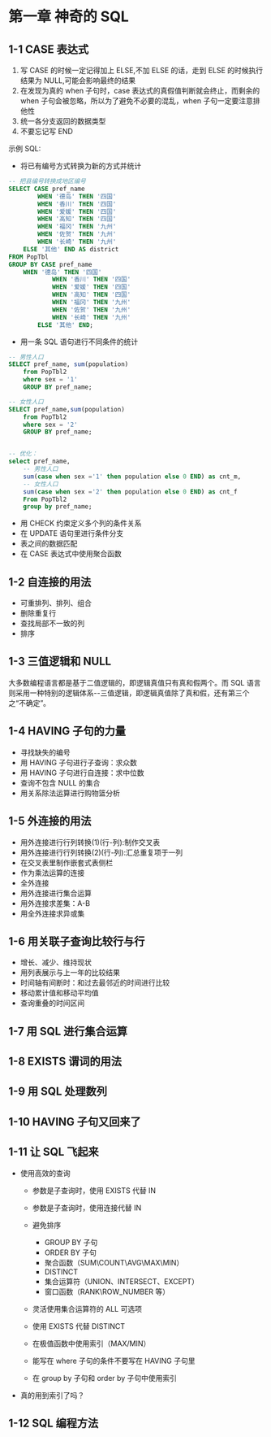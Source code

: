 # 第一章 神奇的 SQL

## 1-1 CASE 表达式

1. 写 CASE 的时候一定记得加上 ELSE,不加 ELSE 的话，走到 ELSE 的时候执行结果为 NULL,可能会影响最终的结果
2. 在发现为真的 when 子句时，case 表达式的真假值判断就会终止，而剩余的 when 子句会被忽略，所以为了避免不必要的混乱，when 子句一定要注意排他性
3. 统一各分支返回的数据类型
4. 不要忘记写 END

示例 SQL:

- 将已有编号方式转换为新的方式并统计

```sql
-- 把县编号转换成地区编号
SELECT CASE pref_name
        WHEN '德岛' THEN '四国'
        WHEN '香川' THEN '四国'
        WHEN '爱媛' THEN '四国'
        WHEN '高知' THEN '四国'
        WHEN '福冈' THEN '九州'
        WHEN '佐贺' THEN '九州'
        WHEN '长崎' THEN '九州'
    ELSE '其他' END AS district
FROM PopTbl
GROUP BY CASE pref_name
    WHEN '德岛' THEN '四国'
            WHEN '香川' THEN '四国'
            WHEN '爱媛' THEN '四国'
            WHEN '高知' THEN '四国'
            WHEN '福冈' THEN '九州'
            WHEN '佐贺' THEN '九州'
            WHEN '长崎' THEN '九州'
        ELSE '其他' END;

```

- 用一条 SQL 语句进行不同条件的统计

```sql
-- 男性人口
SELECT pref_name, sum(population)
    from PopTbl2
    where sex = '1'
    GROUP BY pref_name;

-- 女性人口
SELECT pref_name,sum(population)
    from PopTbl2
    where sex = '2'
    GROUP BY pref_name;


-- 优化：
select pref_name,
    -- 男性人口
    sum(case when sex ='1' then population else 0 END) as cnt_m,
    -- 女性人口
    sum(case when sex ='2' then population else 0 END) as cnt_f
    From PopTbl2
    group by pref_name;
```

- 用 CHECK 约束定义多个列的条件关系
- 在 UPDATE 语句里进行条件分支
- 表之间的数据匹配
- 在 CASE 表达式中使用聚合函数

## 1-2 自连接的用法

- 可重排列、排列、组合
- 删除重复行
- 查找局部不一致的列
- 排序

## 1-3 三值逻辑和 NULL

大多数编程语言都是基于二值逻辑的，即逻辑真值只有真和假两个。而 SQL 语言则采用一种特别的逻辑体系--三值逻辑，即逻辑真值除了真和假，还有第三个之“不确定”。

## 1-4 HAVING 子句的力量

- 寻找缺失的编号
- 用 HAVING 子句进行子查询：求众数
- 用 HAVING 子句进行自连接：求中位数
- 查询不包含 NULL 的集合
- 用关系除法运算进行购物篮分析

## 1-5 外连接的用法

- 用外连接进行行列转换(1)(行-列):制作交叉表
- 用外连接进行行列转换(2)(行-列):汇总重复项于一列
- 在交叉表里制作嵌套式表侧栏
- 作为乘法运算的连接
- 全外连接
- 用外连接进行集合运算
- 用外连接求差集：A-B
- 用全外连接求异或集

## 1-6 用关联子查询比较行与行

- 增长、减少、维持现状
- 用列表展示与上一年的比较结果
- 时间轴有间断时：和过去最邻近的时间进行比较
- 移动累计值和移动平均值
- 查询重叠的时间区间

## 1-7 用 SQL 进行集合运算

## 1-8 EXISTS 谓词的用法

## 1-9 用 SQL 处理数列

## 1-10 HAVING 子句又回来了

## 1-11 让 SQL 飞起来

- 使用高效的查询

  - 参数是子查询时，使用 EXISTS 代替 IN
  - 参数是子查询时，使用连接代替 IN

  - 避免排序

    - GROUP BY 子句
    - ORDER BY 子句
    - 聚合函数（SUM\COUNT\AVG\MAX\MIN）
    - DISTINCT
    - 集合运算符（UNION、INTERSECT、EXCEPT）
    - 窗口函数（RANK\ROW_NUMBER 等）

  - 灵活使用集合运算符的 ALL 可选项
  - 使用 EXISTS 代替 DISTINCT
  - 在极值函数中使用索引（MAX/MIN）
  - 能写在 where 子句的条件不要写在 HAVING 子句里
  - 在 group by 子句和 order by 子句中使用索引

- 真的用到索引了吗？

## 1-12 SQL 编程方法
